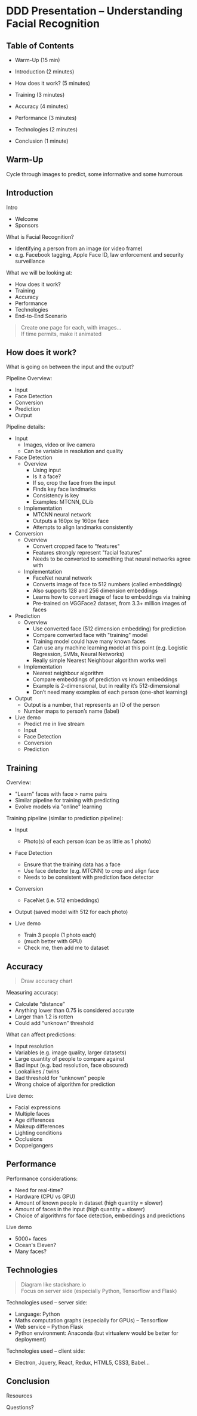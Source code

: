 # DDD Presentation – Understanding Facial Recognition

## Table of Contents
* Warm-Up (15 min)

* Introduction (2 minutes)
* How does it work? (5 minutes)
* Training (3 minutes)
* Accuracy (4 minutes)
* Performance (3 minutes)
* Technologies (2 minutes)
* Conclusion (1 minute)


## Warm-Up
Cycle through images to predict, some informative and some humorous

## Introduction
Intro
* Welcome
* Sponsors

What is Facial Recognition?
* Identifying a person from an image (or video frame)
* e.g. Facebook tagging, Apple Face ID, law enforcement and security surveillance

What we will be looking at:
* How does it work?
* Training
* Accuracy
* Performance
* Technologies
* End-to-End Scenario


> Create one page for each, with images...  
> If time permits, make it animated


## How does it work?
What is going on between the input and the output?


Pipeline Overview:
* Input
* Face Detection
* Conversion
* Prediction
* Output

Pipeline details:
* Input
    * Images, video or live camera
    * Can be variable in resolution and quality
* Face Detection
    * Overview
        * Using input
        * Is it a face?
        * If so, crop the face from the input
        * Finds key face landmarks
        * Consistency is key
        * Examples: MTCNN, DLib
    * Implementation
        * MTCNN neural network
        * Outputs a 160px by 160px face
        * Attempts to align landmarks consistently
* Conversion
    * Overview
        * Convert cropped face to "features"
        * Features strongly represent "facial features"
        * Needs to be converted to something that neural networks agree with
    * Implementation
        * FaceNet neural network
        * Converts image of face to 512 numbers (called embeddings)
        * Also supports 128 and 256 dimension embeddings
        * Learns how to convert image of face to embeddings via training
        * Pre-trained on VGGFace2 dataset, from 3.3+ million images of faces
* Prediction
    * Overview
        * Use converted face (512 dimension embedding) for prediction
        * Compare converted face with "training" model
        * Training model could have many known faces
        * Can use any machine learning model at this point (e.g. Logistic Regression, SVMs, Neural Networks)
        * Really simple Nearest Neighbour algorithm works well
    * Implementation
        * Nearest neighbour algorithm
        * Compare embeddings of prediction vs known embeddings
        * Example is 2-dimensional, but in reality it’s 512-dimensional
        * Don’t need many examples of each person (one-shot learning)
* Output
    * Output is a number, that represents an ID of the person
    * Number maps to person’s name (label)
* Live demo
    * Predict me in live stream
    * Input
    * Face Detection
    * Conversion
    * Prediction

## Training
Overview:
* "Learn" faces with face > name pairs
* Similar pipeline for training with predicting
* Evolve models via "online" learning

Training pipeline (similar to prediction pipeline):
* Input
    * Photo(s) of each person (can be as little as 1 photo)
* Face Detection
    * Ensure that the training data has a face
    * Use face detector (e.g. MTCNN) to crop and align face
    * Needs to be consistent with prediction face detector
* Conversion
    * FaceNet (i.e. 512 embeddings)
* Output (saved model with 512 for each photo)

* Live demo
    * Train 3 people (1 photo each)
    * (much better with GPU)
    * Check me, then add me to dataset


## Accuracy
> Draw accuracy chart  


Measuring accuracy:
* Calculate “distance”
* Anything lower than 0.75 is considered accurate
* Larger than 1.2 is rotten
* Could add “unknown” threshold

What can affect predictions:
* Input resolution
* Variables (e.g. image quality, larger datasets)
* Large quantity of people to compare against
* Bad input (e.g. bad resolution, face obscured)
* Lookalikes / twins
* Bad threshold for "unknown" people
* Wrong choice of algorithm for prediction

Live demo:
* Facial expressions
* Multiple faces
* Age differences
* Makeup differences
* Lighting conditions
* Occlusions
* Doppelgangers

## Performance
Performance considerations:
* Need for real-time?
* Hardware (CPU vs GPU)
* Amount of known people in dataset (high quantity = slower)
* Amount of faces in the input (high quantity = slower)
* Choice of algorithms for face detection, embeddings and predictions

Live demo
* 5000+ faces
* Ocean's Eleven?
* Many faces?


## Technologies

> Diagram like stackshare.io  
> Focus on server side (especially Python, Tensorflow and Flask)

Technologies used – server side:
* Language: Python
* Maths computation graphs (especially for GPUs) – Tensorflow
* Web service – Python Flask
* Python environment: Anaconda (but virtualenv would be better for deployment)

Technologies used – client side:
* Electron, Jquery, React, Redux, HTML5, CSS3, Babel…




## Conclusion
Resources

Questions?


